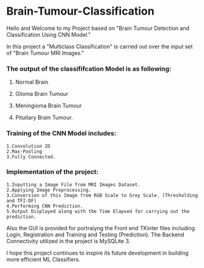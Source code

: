 # Brain-Tumour-Classification  

Hello and Welcome to my Project based on "Brain Tumour Detection and Classification Using CNN Model."


In this project a "Multiclass Classification" is carried out over the input set of "Brain Tumour MRI Images."


### The output of the classififcation Model is as following:
  
  1. Normal Brain
  
  2. Glioma Brain Tumour
  
  3. Meningioma Brain Tumour 
  
  4. Pituitary Brain Tumour.
  
  
### Training of the CNN Model includes:
    1.Convolution 2D 
    2.Max-Pooling
    3.Fully Connected. 
    
### Implementation of the project:
    1.Inputting a Image File from MRI Images Dataset. 
    2.Applying Image Preprocessing.
    3.Conversion of this Image from RGB Scale to Grey Scale. (Thresholding and TFI-DF)
    4.Performing CNN Prediction.
    5.Output Displayed along with the Time Elapsed for carrying out the prediction. 
    
 Also the GUI is provided for portraiyng the Front end TKinter files including Login, Registration and Training and Testing (Prediction).
 The Backend Connectivity utilized in the project is MySQLite 3.  
 
 I hope this project continues to inspire its future development in building more efficient ML Classifiers.
